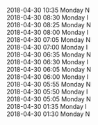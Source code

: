 2018-04-30 10:35 Monday  N  
2018-04-30 08:30 Monday  I  
2018-04-30 08:25 Monday  N  
2018-04-30 08:00 Monday  I  
2018-04-30 07:05 Monday  N  
2018-04-30 07:00 Monday  I  
2018-04-30 06:35 Monday  N  
2018-04-30 06:30 Monday  I  
2018-04-30 06:05 Monday  N  
2018-04-30 06:00 Monday  I  
2018-04-30 05:55 Monday  N  
2018-04-30 05:50 Monday  I  
2018-04-30 05:05 Monday  N  
2018-04-30 01:35 Monday  I  
2018-04-30 01:30 Monday  N  
